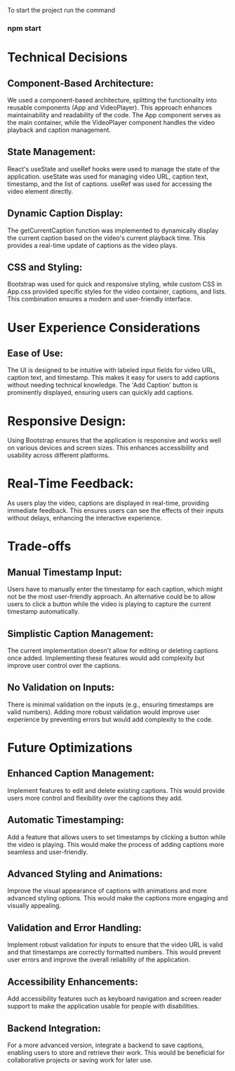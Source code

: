 To start the project run the command

### npm start

# Technical Decisions
## Component-Based Architecture:

We used a component-based architecture, splitting the functionality into reusable components (App and VideoPlayer). This approach enhances maintainability and readability of the code.
The App component serves as the main container, while the VideoPlayer component handles the video playback and caption management.

## State Management:

React's useState and useRef hooks were used to manage the state of the application. useState was used for managing video URL, caption text, timestamp, and the list of captions. useRef was used for accessing the video element directly.

## Dynamic Caption Display:

The getCurrentCaption function was implemented to dynamically display the current caption based on the video's current playback time. This provides a real-time update of captions as the video plays.

## CSS and Styling:

Bootstrap was used for quick and responsive styling, while custom CSS in App.css provided specific styles for the video container, captions, and lists. This combination ensures a modern and user-friendly interface.

# User Experience Considerations

## Ease of Use:

The UI is designed to be intuitive with labeled input fields for video URL, caption text, and timestamp. This makes it easy for users to add captions without needing technical knowledge.
The 'Add Caption' button is prominently displayed, ensuring users can quickly add captions.

# Responsive Design:

Using Bootstrap ensures that the application is responsive and works well on various devices and screen sizes. This enhances accessibility and usability across different platforms.

# Real-Time Feedback:

As users play the video, captions are displayed in real-time, providing immediate feedback. This ensures users can see the effects of their inputs without delays, enhancing the interactive experience.

# Trade-offs

## Manual Timestamp Input:

Users have to manually enter the timestamp for each caption, which might not be the most user-friendly approach. An alternative could be to allow users to click a button while the video is playing to capture the current timestamp automatically.

## Simplistic Caption Management:

The current implementation doesn't allow for editing or deleting captions once added. Implementing these features would add complexity but improve user control over the captions.

## No Validation on Inputs:

There is minimal validation on the inputs (e.g., ensuring timestamps are valid numbers). Adding more robust validation would improve user experience by preventing errors but would add complexity to the code.

# Future Optimizations

## Enhanced Caption Management:

Implement features to edit and delete existing captions. This would provide users more control and flexibility over the captions they add.

## Automatic Timestamping:

Add a feature that allows users to set timestamps by clicking a button while the video is playing. This would make the process of adding captions more seamless and user-friendly.

## Advanced Styling and Animations:

Improve the visual appearance of captions with animations and more advanced styling options. This would make the captions more engaging and visually appealing.

## Validation and Error Handling:

Implement robust validation for inputs to ensure that the video URL is valid and that timestamps are correctly formatted numbers. This would prevent user errors and improve the overall reliability of the application.

## Accessibility Enhancements:

Add accessibility features such as keyboard navigation and screen reader support to make the application usable for people with disabilities.

## Backend Integration:

For a more advanced version, integrate a backend to save captions, enabling users to store and retrieve their work. This would be beneficial for collaborative projects or saving work for later use.